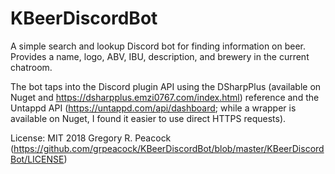 # KBeerDiscordBot
A simple search and lookup Discord bot for finding information on beer. Provides a name, logo, ABV, IBU, description, and brewery in the current chatroom.

The bot taps into the Discord plugin API using the DSharpPlus (available on Nuget and https://dsharpplus.emzi0767.com/index.html) reference and the Untappd API (https://untappd.com/api/dashboard; while a wrapper is available on Nuget, I found it easier to use direct HTTPS requests).

License: MIT 2018 Gregory R. Peacock (https://github.com/grpeacock/KBeerDiscordBot/blob/master/KBeerDiscordBot/LICENSE)

